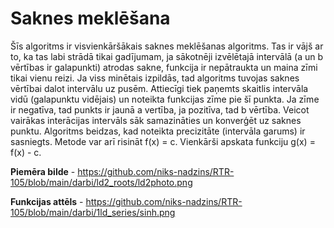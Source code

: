 # Saknes meklēšana
Šīs algoritms ir visvienkāršākais saknes meklēšanas algoritms. Tas ir vājš ar to, ka tas labi strādā tikai gadījumam, ja sākotnēji izvēlētajā intervālā (a un b vērtības ir galapunkti) atrodas sakne, funkcija ir nepātraukta un maina zīmi tikai vienu reizi. Ja viss minētais izpildās, tad algoritms tuvojas saknes vērtībai dalot intervālu uz pusēm. Attiecīgi tiek paņemts skaitlis intervāla vidū (galapunktu vidējais) un noteikta funkcijas zīme pie šī punkta. Ja zīme ir negatīva, tad punkts ir jaunā a vertība, ja pozitīva, tad b vērtība. Veicot vairākas interācijas intervāls sāk samazināties un konverģēt uz saknes punktu. Algoritms beidzas, kad noteikta precizitāte (intervāla garums) ir sasniegts.
Metode var arī risināt f(x) = c. Vienkārši apskata funkciju g(x) = f(x) - c.

**Piemēra bilde** - https://github.com/niks-nadzins/RTR-105/blob/main/darbi/ld2_roots/ld2photo.png

**Funkcijas attēls** - https://github.com/niks-nadzins/RTR-105/blob/main/darbi/1ld_series/sinh.png
